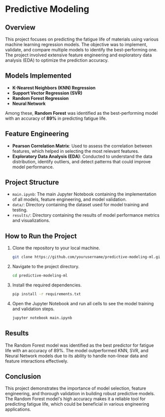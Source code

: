 # Predictive Modeling

## Overview

This project focuses on predicting the fatigue life of materials using various machine learning regression models. The objective was to implement, validate, and compare multiple models to identify the best-performing one. The project involved extensive feature engineering and exploratory data analysis (EDA) to optimize the prediction accuracy.

## Models Implemented

- **K-Nearest Neighbors (KNN) Regression**
- **Support Vector Regression (SVR)**
- **Random Forest Regression**
- **Neural Network**

Among these, **Random Forest** was identified as the best-performing model with an accuracy of **89%** in predicting fatigue life.

## Feature Engineering

- **Pearson Correlation Matrix**: Used to assess the correlation between features, which helped in selecting the most relevant features.
- **Exploratory Data Analysis (EDA)**: Conducted to understand the data distribution, identify outliers, and detect patterns that could improve model performance.

## Project Structure

- `main.ipynb`: The main Jupyter Notebook containing the implementation of all models, feature engineering, and model validation.
- `data/`: Directory containing the dataset used for model training and testing.
- `results/`: Directory containing the results of model performance metrics and visualizations.

## How to Run the Project

1. Clone the repository to your local machine.
   ```bash
   git clone https://github.com/yourusername/predictive-modeling-ml.git
2. Navigate to the project directory.
   ```bash
   cd predictive-modeling-ml
3. Install the required dependencies.
   ```bash
   pip install -r requirements.txt
4. Open the Jupyter Notebook and run all cells to see the model training and validation steps.
   ```bash
   jupyter notebook main.ipynb
## Results

The Random Forest model was identified as the best predictor for fatigue life with an accuracy of 89%. The model outperformed KNN, SVR, and Neural Network models due to its ability to handle non-linear data and feature interactions effectively.

## Conclusion

This project demonstrates the importance of model selection, feature engineering, and thorough validation in building robust predictive models. The Random Forest model's high accuracy makes it a reliable tool for predicting fatigue life, which could be beneficial in various engineering applications.


